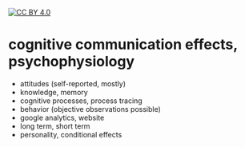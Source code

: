 [![CC BY 4.0][cc-by-shield]][cc-by]

[cc-by]: http://creativecommons.org/licenses/by/4.0/
[cc-by-image]: https://i.creativecommons.org/l/by/4.0/88x31.png
[cc-by-shield]: https://img.shields.io/badge/License-CC%20BY%204.0-lightgrey.svg

# cognitive communication effects, psychophysiology

- attitudes (self-reported, mostly)
- knowledge, memory
- cognitive processes, process tracing
- behavior (objective observations possible)
- google analytics, website
- long term, short term
- personality, conditional effects





